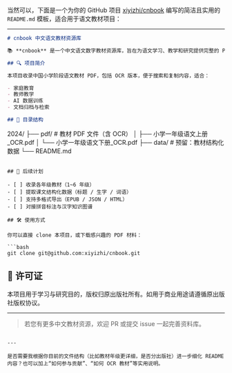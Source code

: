 当然可以，下面是一个为你的 GitHub 项目 [xiyizhi/cnbook](https://github.com/xiyizhi/cnbook) 编写的简洁且实用的 `README.md` 模板，适合用于语文教材项目：

---

```markdown
# cnbook 中文语文教材资源库

📚 **cnbook** 是一个中文语文数字教材资源库，旨在为语文学习、教学和研究提供完整的 PDF 材料。

## 🔍 项目简介

本项目收录中国小学阶段语文教材 PDF，包括 OCR 版本，便于搜索和复制内容，适合：

- 家庭教育
- 教师教学
- AI 数据训练
- 文档归档与检索

## 📂 目录结构

```

2024/
├── pdf/                      # 教材 PDF 文件（含 OCR）
│   ├── 小学一年级语文上册\_OCR.pdf
│   └── 小学一年级语文下册\_OCR.pdf
├── data/                     # 预留：教材结构化数据
└── README.md

````

## 🧠 后续计划

- [ ] 收录各年级教材（1~6 年级）
- [ ] 提取课文结构化数据（标题 / 生字 / 词语）
- [ ] 支持多格式导出（EPUB / JSON / HTML）
- [ ] 对接拼音标注与汉字知识图谱

## 🛠 使用方式

你可以直接 clone 本项目，或下载感兴趣的 PDF 材料：

```bash
git clone git@github.com:xiyizhi/cnbook.git
````

## 📄 许可证

本项目用于学习与研究目的，版权归原出版社所有。如用于商业用途请遵循原出版社版权协议。

---

> 若您有更多中文教材资源，欢迎 PR 或提交 issue 一起完善资料库。

```

---

是否需要我根据你目前的文件结构（比如教材年级更详细，是否分出版社）进一步细化 README 内容？也可以加上“如何参与贡献”、“如何 OCR 教材”等实用说明。
```
